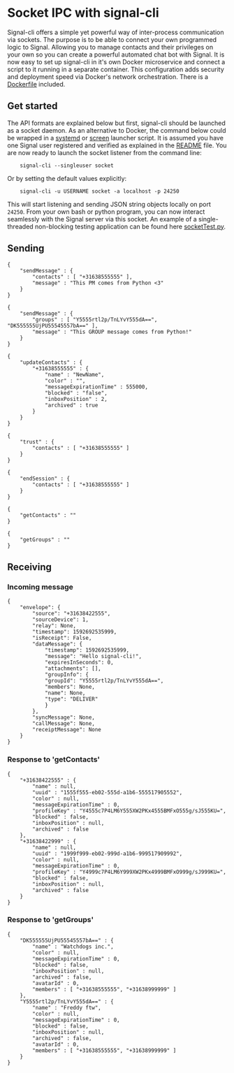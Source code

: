 # Socket IPC with signal-cli

Signal-cli offers a simple yet powerful way of inter-process communication via sockets. The purpose is to be able to connect your own programmed logic to Signal. Allowing you to manage contacts and their privileges on your own so you can create a powerful automated chat bot with Signal. It is now easy to set up signal-cli in it's own Docker microservice and connect a script to it running in a separate container. This configuration adds security and deployment speed via Docker's network orchestration. There is a [Dockerfile](/Matteljay/signal-cli/blob/master/Dockerfile) included.

## Get started

The API formats are explained below but first, signal-cli should be launched as a socket daemon. As an alternative to Docker, the command below could be wrapped in a [systemd](https://www.shellhacks.com/systemd-service-file-example/) or [screen](https://www.thegeekdiary.com/how-to-use-the-screen-command-in-linux/) launcher script.
It is assumed you have one Signal user registered and verified as explained in the [README](/Matteljay/signal-cli/blob/master/README.md#usage) file. You are now ready to launch the socket listener from the command line:

        signal-cli --singleuser socket

Or by setting the default values explicitly:

        signal-cli -u USERNAME socket -a localhost -p 24250

This will start listening and sending JSON string objects locally on port `24250`. From your own bash or python program, you can now interact seamlessly with the Signal server via this socket. An example of a single-threaded non-blocking testing application can be found here [socketTest.py](/Matteljay/signal-cli/blob/master/src/socketTest.py).

## Sending

```
{
    "sendMessage" : {
        "contacts" : [ "+31638555555" ],
        "message" : "This PM comes from Python <3"
    }
}

{
    "sendMessage" : {
        "groups" : [ "Y5555rtl2p/TnLYvY555dA==", "DK555555UjPU55545557bA==" ],
        "message" : "This GROUP message comes from Python!"
    }
}

{
    "updateContacts" : {
        "+31638555555" : {
            "name" : "NewName",
            "color" : "",
            "messageExpirationTime" : 555000,
            "blocked" : "false",
            "inboxPosition" : 2,
            "archived" : true
        }
    }
}

{
    "trust" : {
        "contacts" : [ "+31638555555" ]
    }
}

{
    "endSession" : {
        "contacts" : [ "+31638555555" ]
    }
}

{
    "getContacts" : ""
}

{
    "getGroups" : ""
}
```

## Receiving

### Incoming message

```
{
    "envelope": {
        "source": "+31638422555",
        "sourceDevice": 1,
        "relay": None,
        "timestamp": 1592692535999,
        "isReceipt": False,
        "dataMessage": {
            "timestamp": 1592692535999,
            "message": "Hello signal-cli!",
            "expiresInSeconds": 0,
            "attachments": [],
            "groupInfo": {
            "groupId": "Y5555rtl2p/TnLYvY555dA==",
            "members": None,
            "name": None,
            "type": "DELIVER"
            }
        },
        "syncMessage": None,
        "callMessage": None,
        "receiptMessage": None
    }
}
```

### Response to 'getContacts'

```
{
    "+31638422555" : {
        "name" : null,
        "uuid" : "1555f555-eb02-555d-a1b6-555517905552",
        "color" : null,
        "messageExpirationTime" : 0,
        "profileKey" : "Y4555c7P4LM6Y555XW2PKx4555BMFxO555g/sJ555KU=",
        "blocked" : false,
        "inboxPosition" : null,
        "archived" : false
    },
    "+31638422999" : {
        "name" : null,
        "uuid" : "1999f999-eb02-999d-a1b6-999517909992",
        "color" : null,
        "messageExpirationTime" : 0,
        "profileKey" : "Y4999c7P4LM6Y999XW2PKx4999BMFxO999g/sJ999KU=",
        "blocked" : false,
        "inboxPosition" : null,
        "archived" : false
    }
}
```

### Response to 'getGroups'

```
{
    "DK555555UjPU55545557bA==" : {
        "name" : "Watchdogs inc.",
        "color" : null,
        "messageExpirationTime" : 0,
        "blocked" : false,
        "inboxPosition" : null,
        "archived" : false,
        "avatarId" : 0,
        "members" : [ "+31638555555", "+31638999999" ]
    },
    "Y5555rtl2p/TnLYvY555dA==" : {
        "name" : "Freddy ftw",
        "color" : null,
        "messageExpirationTime" : 0,
        "blocked" : false,
        "inboxPosition" : null,
        "archived" : false,
        "avatarId" : 0,
        "members" : [ "+31638555555", "+31638999999" ]
    }
}
```
